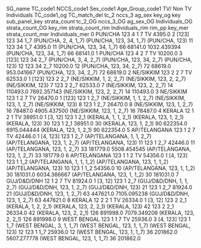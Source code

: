 SG_name	TC_code1	NCCS_code1	Sex_code1	Age_Group_code1	TV/ Non TV	Individuals	TC_code1_og	TC_match_del	tc_2	nccs_3	ag_sex	key_og	key	sub_panel_key	strata_count	tc_2_OG	nccs_3_OG	ag_sex_OG	Individuals_OG	strata_count_OG	key_rim	strata_count_rim	Individuals_rim	rim_pp	key_mer	strata_count_mer	Individuals_mer
0	PUN/CHA	123	4	1	7	TV	4395.0	2	[123]	123	34	1_7	(PUN/CHA, 2, 4, 1_7)	(PUN/CHA, 123, 34, 1_7)	(PUN/CHA, 123)	11	123	34	1_7	4395.0	11	(PUN/CHA, 123, 34, 1_7)	66	68141.0	1032.439394	(PUN/CHA, 123, 34, 1_7)	66	68141.0
1	PUN/CHA	123	4	2	7	TV	10200.0	3	[123]	123	34	2_7	(PUN/CHA, 3, 4, 2_7)	(PUN/CHA, 123, 34, 2_7)	(PUN/CHA, 123)	12	123	34	2_7	10200.0	12	(PUN/CHA, 123, 34, 2_7)	72	68619.0	953.041667	(PUN/CHA, 123, 34, 2_7)	72	68619.0
2	NE/SIKKIM	123	2	2	7	TV	62533.0	1	[123]	123	2	2_7	(NE/SIKKIM, 1, 2, 2_7)	(NE/SIKKIM, 123, 2, 2_7)	(NE/SIKKIM, 123)	7	123	2	2_7	62533.0	7	(NE/SIKKIM, 123, 2, 2_7)	14	110493.0	7892.357143	(NE/SIKKIM, 123, 2, 2_7)	14	110493.0
3	NE/SIKKIM	123	1	2	7	TV	26470.0	1	[123]	123	1	2_7	(NE/SIKKIM, 1, 1, 2_7)	(NE/SIKKIM, 123, 1, 2_7)	(NE/SIKKIM, 123)	8	123	1	2_7	26470.0	8	(NE/SIKKIM, 123, 1, 2_7)	16	78487.0	4905.437500	(NE/SIKKIM, 123, 1, 2_7)	16	78487.0
4	KERALA	12	1	2	1	TV	38951.0	1	[3, 12]	123	1	2_1	(KERALA, 1, 1, 2_1)	(KERALA, 123, 1, 2_1)	(KERALA, 123)	30	123	1	2_1	38951.0	30	(KERALA, 123, 1, 2_1)	90	622354.0	6915.044444	(KERALA, 123, 1, 2_1)	90	622354.0
5	AP/TELANGANA	123	1	2	7	TV	42446.0	1	[4, 123]	123	1	2_7	(AP/TELANGANA, 1, 1, 2_7)	(AP/TELANGANA, 123, 1, 2_7)	(AP/TELANGANA, 123)	11	123	1	2_7	42446.0	11	(AP/TELANGANA, 123, 1, 2_7)	33	181779.0	5508.454545	(AP/TELANGANA, 123, 1, 2_7)	33	181779.0
6	AP/TELANGANA	123	1	1	2	TV	54356.0	1	[4, 123]	123	1	1_2	(AP/TELANGANA, 1, 1, 1_2)	(AP/TELANGANA, 123, 1, 1_2)	(AP/TELANGANA, 123)	10	123	1	1_2	54356.0	10	(AP/TELANGANA, 123, 1, 1_2)	30	181031.0	6034.366667	(AP/TELANGANA, 123, 1, 1_2)	30	181031.0
7	GUJ/D&D/DNH	12	1	2	7	TV	81924.0	1	[3, 12]	123	1	2_7	(GUJ/D&D/DNH, 1, 1, 2_7)	(GUJ/D&D/DNH, 123, 1, 2_7)	(GUJ/D&D/DNH, 123)	21	123	1	2_7	81924.0	21	(GUJ/D&D/DNH, 123, 1, 2_7)	63	447621.0	7105.095238	(GUJ/D&D/DNH, 123, 1, 2_7)	63	447621.0
8	KERALA	12	2	2	1	TV	26334.0	1	[3, 12]	123	2	2_1	(KERALA, 1, 2, 2_1)	(KERALA, 123, 2, 2_1)	(KERALA, 123)	42	123	2	2_1	26334.0	42	(KERALA, 123, 2, 2_1)	126	891998.0	7079.349206	(KERALA, 123, 2, 2_1)	126	891998.0
9	WEST BENGAL	123	1	1	7	TV	25936.0	3	[4, 123]	123	1	1_7	(WEST BENGAL, 3, 1, 1_7)	(WEST BENGAL, 123, 1, 1_7)	(WEST BENGAL, 123)	12	123	1	1_7	25936.0	12	(WEST BENGAL, 123, 1, 1_7)	36	201862.0	5607.277778	(WEST BENGAL, 123, 1, 1_7)	36	201862.0
